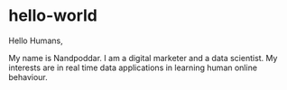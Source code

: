 # hello-world

Hello Humans,

My name is Nandpoddar. I am a digital marketer and a data scientist. My interests are in real time data applications in learning human online behaviour.

